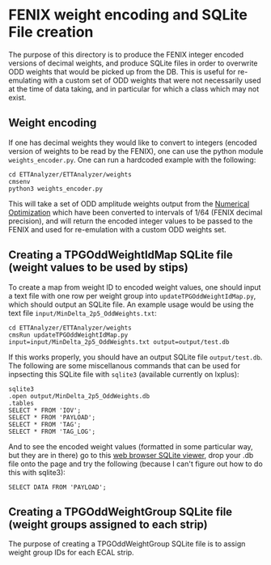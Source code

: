 # FENIX weight encoding and SQLite File creation 

The purpose of this directory is to produce the FENIX integer encoded versions of decimal weights, and produce SQLite files in order to overwrite ODD weights that would be picked up from the DB. This 
is useful for re-emulating with a custom set of ODD weights that were not necessarily used at the time of data taking, and in particular for which a class which may 
not exist. 

## Weight encoding 

If one has decimal weights they would like to convert to integers (encoded version of weights to be read by the FENIX), one can use the python module `weights_encoder.py`. One can run a hardcoded example with the following:

```
cd ETTAnalyzer/ETTAnalyzer/weights
cmsenv
python3 weights_encoder.py
```

This will take a set of ODD amplitude weights output from the [Numerical Optimization](https://github.com/CMS-ECAL-Trigger-Group/DoubleWeightsOptimization) which have been converted to intervals of 1/64 (FENIX decimal precision), and will return the encoded integer values to be passed to the FENIX and used for re-emulation with a custom ODD weights set. 

## Creating a TPGOddWeightIdMap SQLite file (weight values to be used by stips)

To create a map from weight ID to encoded weight values, one should input a text file with one row per weight group into `updateTPGOddWeightIdMap.py`, which should output an SQLite file. An example usage would be using the text file `input/MinDelta_2p5_OddWeights.txt`:

```
cd ETTAnalyzer/ETTAnalyzer/weights
cmsRun updateTPGOddWeightIdMap.py input=input/MinDelta_2p5_OddWeights.txt output=output/test.db
```

If this works properly, you should have an output SQLite file `output/test.db`. The following are some miscellanous commands that can be used for inpsecting this SQLite file with `sqlite3` (available currently on lxplus):

```
sqlite3 
.open output/MinDelta_2p5_OddWeights.db
.tables
SELECT * FROM 'IOV';
SELECT * FROM 'PAYLOAD';
SELECT * FROM 'TAG';
SELECT * FROM 'TAG_LOG';
```

And to see the encoded weight values (formatted in some particular way, but they are in there) go to this [web browser SQLite viewer](https://inloop.github.io/sqlite-viewer/), drop your .db file onto the page and try the following (because I can't figure out how to do this with sqlite3):

```
SELECT DATA FROM 'PAYLOAD';
```

## Creating a TPGOddWeightGroup SQLite file (weight groups assigned to each strip)

The purpose of creating a TPGOddWeightGroup SQLite file is to assign weight group IDs for each ECAL strip. 
